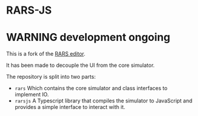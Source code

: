 # RARS-JS

# WARNING development ongoing

This is a fork of the [RARS editor](https://github.com/TheThirdOne/rars). 


It has been made to decouple the UI from the core simulator.

The repository is split into two parts:
- `rars` Which contains the core simulator and class interfaces to implement IO.
- `rarsjs` A Typescript library that compiles the simulator to JavaScript and provides a simple interface to interact with it.

